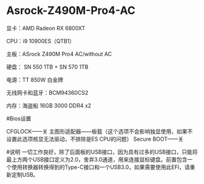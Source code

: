 # Asrock-Z490M-Pro4-AC

显卡：AMD Radeon RX 6800XT

CPU：i9 10900ES（QTB1）

主板：ASrock Z490M Pro4 AC/without AC

硬盘： SN 550 1TB + SN 570 1TB

电源：TT 850W 白金牌

无线网卡和蓝牙：BCM94360CS2

内存：海盗船 16GB 3000 DDR4 x2

#Bios设置

CFGLOCK——关
主图形适配器——板载（这个选项不会影响独显使用，如果不设置此选项核显无法驱动，不排除是ES CPU的问题）
Secure BOOT——关

#说明
一切工作良好，除了后面板的USB接口，因为具有过多的USB接口，只能将最上方两个USB接口定义为2.0，舍弃3.0通道，用来连接鼠标键盘。前置包含一个使用转换器转换得到的Type-C接口和一个USB3.0，如果需要使用此EFI，请重新定制USB。
